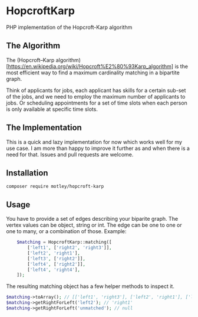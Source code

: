# HopcroftKarp

PHP implementation of the Hopcroft-Karp algorithm

## The Algorithm

The (Hopcroft–Karp algorithm)[https://en.wikipedia.org/wiki/Hopcroft%E2%80%93Karp_algorithm] is the most efficient way to find a maximum cardinality matching in a bipartite graph.

Think of applicants for jobs, each applicant has skills for a certain sub-set of the jobs, and we need to employ the maximum number of applicants to jobs.
Or scheduling appointments for a set of time slots when each person is only available at specific time slots.

## The Implementation

This is a quick and lazy implementation for now which works well for my use case. I am more than happy to improve it further as and when there is a need for that. Issues and pull requests are welcome.

## Installation

```shell
composer require motley/hopcroft-karp
```

## Usage

You have to provide a set of edges describing your biparite graph. The vertex values can be object, string or int. The edge can be one to one or one to many, or a combination of those. Example:

```php
    $matching = HopcroftKarp::matching([
        ['left1', ['right2', 'right3']],
        ['left2', 'right1'],
        ['left3', ['right2']],
        ['left4', ['right2']],
        ['left4', 'right4'],
    ]);
```
The resulting matching object has a few helper methods to inspect it.

```php
$matching->toArray(); // [['left1', 'right3'], ['left2', 'right1'], ['left3', 'right2'], ['left4', 'right4']]
$matching->getRightForLeft('left2'); // 'right1'
$matching->getRightForLeft('unmatched'); // null
```
